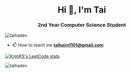 <h1 align="center">Hi 👋, I'm Tai</h1>
<h3 align="center">2nd Year Computer Science Student</h3>
<p align="left"> <img src="https://komarev.com/ghpvc/?username=taihadev&label=Profile%20views&color=0e75b6&style=flat" alt="taihadev" /> </p>

- 📫 How to reach me **taihavn1101@gmail.com**


[![KnlnKS's LeetCode stats](https://leetcode-stats-six.vercel.app/?username=taidn2003)](https://github.com/KnlnKS/leetcode-stats)

<p><img align="center" src="https://github-readme-stats.vercel.app/api/top-langs?username=taihadev&show_icons=true&locale=en&layout=compact" alt="taihadev" /></p>

